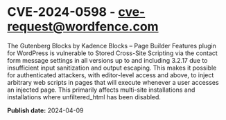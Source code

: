 # CVE-2024-0598 - cve-request@wordfence.com

The Gutenberg Blocks by Kadence Blocks – Page Builder Features plugin for WordPress is vulnerable to Stored Cross-Site Scripting via the contact form message settings in all versions up to and including 3.2.17 due to insufficient input sanitization and output escaping. This makes it possible for authenticated attackers, with editor-level access and above, to inject arbitrary web scripts in pages that will execute whenever a user accesses an injected page. This primarily affects multi-site installations and installations where unfiltered_html has been disabled.

**Publish date:** 2024-04-09
